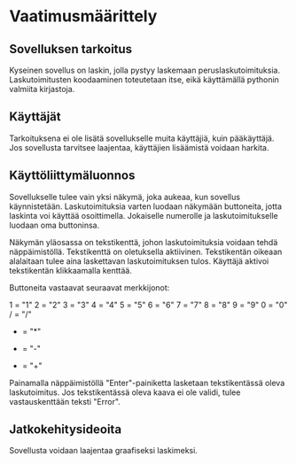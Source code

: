 # Vaatimusmäärittely

## Sovelluksen tarkoitus

Kyseinen sovellus on laskin, jolla pystyy laskemaan peruslaskutoimituksia. Laskutoimitusten koodaaminen toteutetaan itse, eikä käyttämällä pythonin valmiita kirjastoja.

## Käyttäjät

Tarkoituksena ei ole lisätä sovellukselle muita käyttäjiä, kuin pääkäyttäjä. Jos sovellusta tarvitsee laajentaa, käyttäjien lisäämistä voidaan harkita.

## Käyttöliittymäluonnos

Sovellukselle tulee vain yksi näkymä, joka aukeaa, kun sovellus käynnistetään. Laskutoimituksia varten luodaan näkymään buttoneita, jotta laskinta voi käyttää osoittimella. Jokaiselle numerolle ja laskutoimitukselle luodaan oma buttoninsa.

Näkymän yläosassa on tekstikenttä, johon laskutoimituksia voidaan tehdä näppäimistöllä. Tekstikenttä on oletuksella aktiivinen. Tekstikentän oikeaan alalaitaan tulee aina laskettavan laskutoimituksen tulos. Käyttäjä aktivoi tekstikentän klikkaamalla kenttää.

Buttoneita vastaavat seuraavat merkkijonot:

1 = "1"
2 = "2"
3 = "3"
4 = "4"
5 = "5"
6 = "6"
7 = "7"
8 = "8"
9 = "9"
0 = "0"
/ = "/"
* = "*"
- = "-"
+ = "+"

Painamalla näppäimistöllä "Enter"-painiketta lasketaan tekstikentässä oleva laskutoimitus. Jos tekstikentässä oleva kaava ei ole validi, tulee vastauskenttään teksti "Error".

## Jatkokehitysideoita

Sovellusta voidaan laajentaa graafiseksi laskimeksi.
